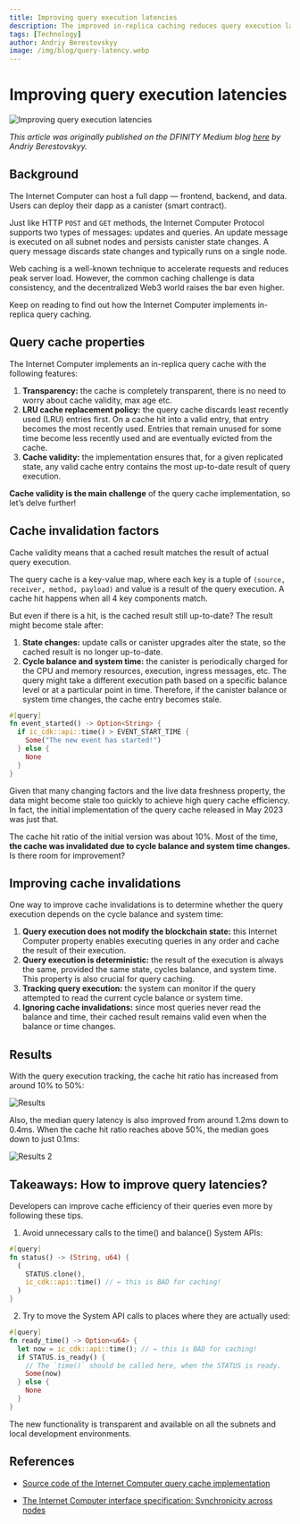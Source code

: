 ```yaml
---
title: Improving query execution latencies
description: The improved in-replica caching reduces query execution latencies on the Internet Computer.
tags: [Technology]
author: Andriy Berestovskyy
image: /img/blog/query-latency.webp
---
```


# Improving query execution latencies

![Improving query execution latencies](/img/blog/query-latency.webp)

*This article was originally published on the DFINITY Medium blog [here](https://medium.com/dfinity/improving-query-latencies-f5bb2bc019dd) by Andriy Berestovskyy.*

## Background
The Internet Computer can host a full dapp — frontend, backend, and data. Users can deploy their dapp as a canister (smart contract).

Just like HTTP `POST` and `GET` methods, the Internet Computer Protocol supports two types of messages: updates and queries. An update message is executed on all subnet nodes and persists canister state changes. A query message discards state changes and typically runs on a single node.

Web caching is a well-known technique to accelerate requests and reduces peak server load. However, the common caching challenge is data consistency, and the decentralized Web3 world raises the bar even higher.

Keep on reading to find out how the Internet Computer implements in-replica query caching.

## Query cache properties
The Internet Computer implements an in-replica query cache with the following features:

1. **Transparency:** the cache is completely transparent, there is no need to worry about cache validity, max age etc.
2. **LRU cache replacement policy:** the query cache discards least recently used (LRU) entries first. On a cache hit into a valid entry, that entry becomes the most recently used. Entries that remain unused for some time become less recently used and are eventually evicted from the cache.
2. **Cache validity:** the implementation ensures that, for a given replicated state, any valid cache entry contains the most up-to-date result of query execution.

**Cache validity is the main challenge** of the query cache implementation, so let’s delve further!

## Cache invalidation factors
Cache validity means that a cached result matches the result of actual query execution.

The query cache is a key-value map, where each key is a tuple of `(source, receiver, method, payload)` and value is a result of the query execution. A cache hit happens when all 4 key components match.

But even if there is a hit, is the cached result still up-to-date? The result might become stale after:

1. **State changes:** update calls or canister upgrades alter the state, so the cached result is no longer up-to-date.
2. **Cycle balance and system time:** the canister is periodically charged for the CPU and memory resources, execution, ingress messages, etc. The query might take a different execution path based on a specific balance level or at a particular point in time. Therefore, if the canister balance or system time changes, the cache entry becomes stale.

```rust
#[query]
fn event_started() -> Option<String> {
  if ic_cdk::api::time() > EVENT_START_TIME {
    Some("The new event has started!")
  } else {
    None
  }
}
```

Given that many changing factors and the live data freshness property, the data might become stale too quickly to achieve high query cache efficiency. In fact, the initial implementation of the query cache released in May 2023 was just that.

The cache hit ratio of the initial version was about 10%. Most of the time, **the cache was invalidated due to cycle balance and system time changes.** Is there room for improvement?

## Improving cache invalidations

One way to improve cache invalidations is to determine whether the query execution depends on the cycle balance and system time:

1. **Query execution does not modify the blockchain state:** this Internet Computer property enables executing queries in any order and cache the result of their execution.
2. **Query execution is deterministic:** the result of the execution is always the same, provided the same state, cycles balance, and system time. This property is also crucial for query caching.
3. **Tracking query execution:** the system can monitor if the query attempted to read the current cycle balance or system time.
4. **Ignoring cache invalidations:** since most queries never read the balance and time, their cached result remains valid even when the balance or time changes.

## Results

With the query execution tracking, the cache hit ratio has increased from around 10% to 50%:

![Results](/img/blog/query-results.webp)

Also, the median query latency is also improved from around 1.2ms down to 0.4ms. When the cache hit ratio reaches above 50%, the median goes down to just 0.1ms:

![Results 2](/img/blog/query-results2.webp)

## Takeaways: How to improve query latencies?

Developers can improve cache efficiency of their queries even more by following these tips.

1. Avoid unnecessary calls to the time() and balance() System APIs:

```rust
#[query]
fn status() -> (String, u64) {
  (
    STATUS.clone(),
    ic_cdk::api::time() // ← this is BAD for caching!
  )
}
```

2. Try to move the System API calls to places where they are actually used:

```rust
#[query]
fn ready_time() -> Option<u64> {
  let now = ic_cdk::api::time(); // ← this is BAD for caching!
  if STATUS.is_ready() {
    // The `time()` should be called here, when the STATUS is ready.
    Some(now)
  } else {
    None
  }
}
```

The new functionality is transparent and available on all the subnets and local development environments.

## References

- [Source code of the Internet Computer query cache implementation](https://github.com/dfinity/ic/)

- [The Internet Computer interface specification: Synchronicity across nodes](https://internetcomputer.org/docs/current/references/ic-interface-spec#synchronicity-across-nodes)


